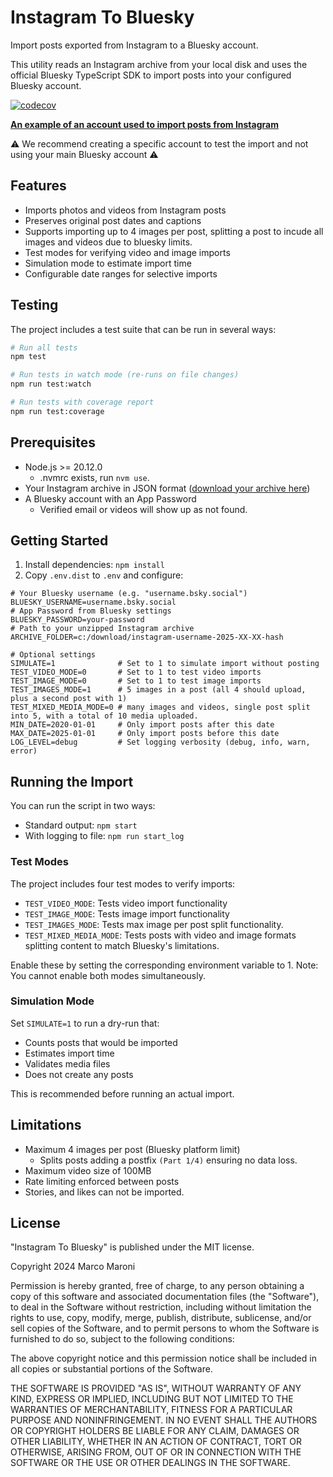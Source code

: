# Instagram To Bluesky

Import posts exported from Instagram to a Bluesky account.

This utility reads an Instagram archive from your local disk and uses the official Bluesky TypeScript SDK to import posts into your configured Bluesky account.

[![codecov](https://codecov.io/gh/straiforos/instagram-to-bluesky/branch/codecov/graph/badge.svg)](https://codecov.io/gh/straiforos/instagram-to-bluesky)

[**An example of an account used to import posts from Instagram**](https://bsky.app/profile/mm-instagram-arch.bsky.social)

⚠️ We recommend creating a specific account to test the import and not using your main Bluesky account ⚠️

## Features

- Imports photos and videos from Instagram posts
- Preserves original post dates and captions
- Supports importing up to 4 images per post, splitting a post to incude all images and videos due to bluesky limits.
- Test modes for verifying video and image imports
- Simulation mode to estimate import time
- Configurable date ranges for selective imports

## Testing

The project includes a test suite that can be run in several ways:

```bash
# Run all tests
npm test

# Run tests in watch mode (re-runs on file changes)
npm run test:watch

# Run tests with coverage report
npm run test:coverage
```

## Prerequisites

- Node.js >= 20.12.0
    - .nvmrc exists, run `nvm use`.
- Your Instagram archive in JSON format ([download your archive here](https://www.instagram.com/download/request))
- A Bluesky account with an App Password
    - Verified email or videos will show up as not found.

## Getting Started

1. Install dependencies: `npm install`
2. Copy `.env.dist` to `.env` and configure:

```shell
# Your Bluesky username (e.g. "username.bsky.social")
BLUESKY_USERNAME=username.bsky.social
# App Password from Bluesky settings
BLUESKY_PASSWORD=your-password
# Path to your unzipped Instagram archive
ARCHIVE_FOLDER=c:/download/instagram-username-2025-XX-XX-hash

# Optional settings
SIMULATE=1              # Set to 1 to simulate import without posting
TEST_VIDEO_MODE=0       # Set to 1 to test video imports
TEST_IMAGE_MODE=0       # Set to 1 to test image imports
TEST_IMAGES_MODE=1      # 5 images in a post (all 4 should upload, plus a second post with 1)
TEST_MIXED_MEDIA_MODE=0 # many images and videos, single post split into 5, with a total of 10 media uploaded.
MIN_DATE=2020-01-01     # Only import posts after this date
MAX_DATE=2025-01-01     # Only import posts before this date
LOG_LEVEL=debug         # Set logging verbosity (debug, info, warn, error)
```

## Running the Import

You can run the script in two ways:

- Standard output: `npm start`
- With logging to file: `npm run start_log`

### Test Modes

The project includes four test modes to verify imports:

- `TEST_VIDEO_MODE`: Tests video import functionality
- `TEST_IMAGE_MODE`: Tests image import functionality
- `TEST_IMAGES_MODE`: Tests max image per post split functionality.
- `TEST_MIXED_MEDIA_MODE`: Tests posts with video and image formats splitting content to match Bluesky's limitations.

Enable these by setting the corresponding environment variable to 1. Note: You cannot enable both modes simultaneously.

### Simulation Mode

Set `SIMULATE=1` to run a dry-run that:
- Counts posts that would be imported
- Estimates import time
- Validates media files
- Does not create any posts

This is recommended before running an actual import.

## Limitations

- Maximum 4 images per post (Bluesky platform limit)
    - Splits posts adding a postfix `(Part 1/4)` ensuring no data loss.
- Maximum video size of 100MB
- Rate limiting enforced between posts
- Stories, and likes can not be imported.

## License

"Instagram To Bluesky" is published under the MIT license.

Copyright 2024 Marco Maroni

Permission is hereby granted, free of charge, to any person obtaining a copy of this software and associated documentation files (the "Software"), to deal in the Software without restriction, including without limitation the rights to use, copy, modify, merge, publish, distribute, sublicense, and/or sell copies of the Software, and to permit persons to whom the Software is furnished to do so, subject to the following conditions:

The above copyright notice and this permission notice shall be included in all copies or substantial portions of the Software.

THE SOFTWARE IS PROVIDED "AS IS", WITHOUT WARRANTY OF ANY KIND, EXPRESS OR IMPLIED, INCLUDING BUT NOT LIMITED TO THE WARRANTIES OF MERCHANTABILITY, FITNESS FOR A PARTICULAR PURPOSE AND NONINFRINGEMENT. IN NO EVENT SHALL THE AUTHORS OR COPYRIGHT HOLDERS BE LIABLE FOR ANY CLAIM, DAMAGES OR OTHER LIABILITY, WHETHER IN AN ACTION OF CONTRACT, TORT OR OTHERWISE, ARISING FROM, OUT OF OR IN CONNECTION WITH THE SOFTWARE OR THE USE OR OTHER DEALINGS IN THE SOFTWARE.
